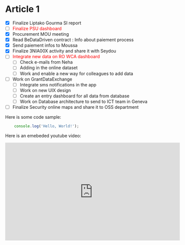 # Article 1


- [x] Finalize Liptako Gourma SI report
- [ ] <span style="color:red">Finalize PSU dashboard</span>
- [x] Procurement MOU meeting
- [x] Read BeDataDriven contract : Info about paiement process
- [x] Send paiement infos to Moussa
- [x] Finalize 3NIA00X activity and share it with Seydou
- [ ] <span style="color:red">Integrate new data on RO WCA dashboard</span> 
	- [ ] Check e-mails from Neha
	- [ ] Adding in the online dataset
	- [ ] Work and enable a new way for colleagues to add data
- [ ] Work on GrantDataExchange
	- [ ] Integrate sms notifications in the app
	- [ ] Work on new UIX design 
	- [ ] Create an entry dashboard for all data from database
	- [ ] Work on Database architecture to send to ICT team in Geneva
- [ ] Finalize Security online maps and share it to OSS department

 Here is some code sample:
```js
    console.log('Hello, World!');
```

Here is an emebeded youtube video:
<div class="youtubeVideoWrapper">
    <iframe width="560" height="315" src="https://www.youtube-nocookie.com/embed/dQw4w9WgXcQ" frameborder="0" allow="accelerometer; + autoplay; clipboard-write; encrypted-media; gyroscope; picture-in-picture" allowfullscreen></iframe>
</div>
